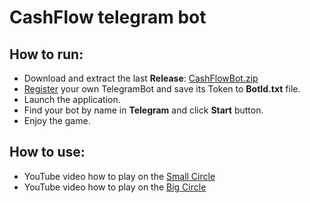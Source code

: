 ﻿# CashFlow telegram bot

## How to run:
- Download and extract the last **Release**: [CashFlowBot.zip](https://github.com/varajan/CashFlow/releases/download/v1.0.0/CashFlowBot.zip)
- [Register](https://t.me/BotFather) your own TelegramBot and save its Token to **BotId.txt** file.
- Launch the application.
- Find your bot by name in **Telegram** and click **Start** button.
- Enjoy the game.

## How to use:
- YouTube video how to play on the [Small Circle](https://youtu.be/Yl0fOZ6zank?si=YTxf2SxO8ZKtcojL)
- YouTube video how to play on the [Big Circle](https://www.youtube.com/shorts/qhnbOKvkbIg)
